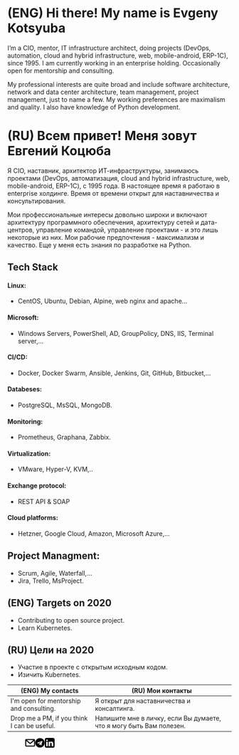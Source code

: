 # (ENG) Hi there! My name is Evgeny Kotsyuba

I’m a CIO, mentor, IT infrastructure architect, doing projects (DevOps, automation, cloud and hybrid infrastructure, web, mobile-android, ERP-1C), since 1995. I am currently working in an enterprise holding. Occasionally open for mentorship and consulting.

My professional interests are quite broad and include software architecture, network and data center architecture, team management, project management, just to name a few. My working preferences are maximalism and quality. I also have knowledge of Python development.

# (RU) Всем привет! Меня зовут Евгений Коцюба

Я CIO, наставник, архитектор ИТ-инфраструктуры, занимаюсь проектами (DevOps, автоматизация, cloud and hybrid infrastructure, web, mobile-android, ERP-1C), с 1995 года. В настоящее время я работаю в enterprise холдинге. Время от времени открыт для наставничества и консультирования.

Мои профессиональные интересы довольно широки и включают архитектуру программного обеспечения, архитектуру сетей и дата-центров, управление командой, управление проектами - и это лишь некоторые из них. Мои рабочие предпочтения - максимализм и качество. Еще у меня есть знания по разработке на Python.


## Tech Stack
#### Linux:
- CentOS, Ubuntu, Debian, Alpine, web nginx and apache...
#### Microsoft:
- Windows Servers, PowerShell, AD, GroupPolicy, DNS, IIS, Terminal server,...
#### CI/CD:
- Docker, Docker Swarm, Ansible, Jenkins, Git, GitHub, Bitbucket,...
#### Databeses:
- PostgreSQL, MsSQL, MongoDB.
#### Monitoring:
- Prometheus, Graphana, Zabbix.
#### Virtualization:
- VMware, Hyper-V, KVM,..
#### Exchange protocol: 
- REST API & SOAP
#### Cloud platforms:
- Hetzner, Google Cloud, Amazon, Microsoft Azure,...

## Project Managment:
- Scrum, Agile, Waterfall,...
- Jira, Trello, MsProject.

## (ENG) Targets on 2020
- Contributing to open source project.
- Learn Kubernetes.

## (RU) Цели на 2020
- Участие в проекте с открытым исходным кодом.
- Изичить Kubernetes.

| (ENG) My contacts                           | (RU) Мои контакты                                                   |
| ---                                         | ---                                                                 |
| I'm open for mentorship and consulting.     | Я открыт для наставничества и консалтинга.                          |
| Drop me a PM, if you think I can be useful. | Напишите мне в личку, если Вы думаете, что я могу быть Вам полезен. |

> [<img align="left" alt="eMail" width="22px" src="./img/email.svg" />][eMail]
> [<img align="left" alt="Telegram" width="22px" src="./img/telegram.svg" />][Telegram]
> [<img align="left" alt="LinkedIn" width="22px" src="./img/linkedin.svg" />][linkedin]

> [eMail]: mailto:evgeny.kotsyuba@gmail.com
> [Telegram]: https://t.me/evgeny_kotsyuba
> [linkedin]: https://www.linkedin.com/in/admprofile/